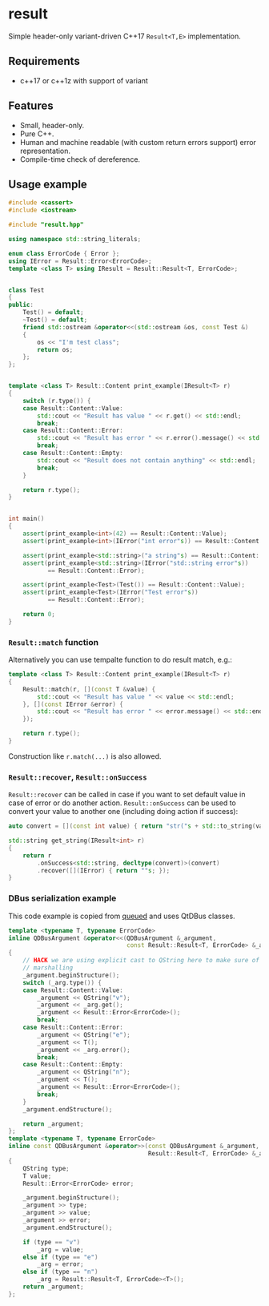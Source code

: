 # result

Simple header-only variant-driven C++17 `Result<T,E>` implementation.

## Requirements

* c++17 or c++1z with support of variant

## Features

* Small, header-only.
* Pure C++.
* Human and machine readable (with custom return errors support) error
  representation.
* Compile-time check of dereference.

## Usage example

```cpp
#include <cassert>
#include <iostream>

#include "result.hpp"

using namespace std::string_literals;

enum class ErrorCode { Error };
using IError = Result::Error<ErrorCode>;
template <class T> using IResult = Result::Result<T, ErrorCode>;


class Test
{
public:
    Test() = default;
    ~Test() = default;
    friend std::ostream &operator<<(std::ostream &os, const Test &)
    {
        os << "I'm test class";
        return os;
    };
};


template <class T> Result::Content print_example(IResult<T> r)
{
    switch (r.type()) {
    case Result::Content::Value:
        std::cout << "Result has value " << r.get() << std::endl;
        break;
    case Result::Content::Error:
        std::cout << "Result has error " << r.error().message() << std::endl;
        break;
    case Result::Content::Empty:
        std::cout << "Result does not contain anything" << std::endl;
        break;
    }

    return r.type();
}


int main()
{
    assert(print_example<int>(42) == Result::Content::Value);
    assert(print_example<int>(IError("int error"s)) == Result::Content::Error);

    assert(print_example<std::string>("a string"s) == Result::Content::Value);
    assert(print_example<std::string>(IError("std::string error"s))
           == Result::Content::Error);

    assert(print_example<Test>(Test()) == Result::Content::Value);
    assert(print_example<Test>(IError("Test error"s))
           == Result::Content::Error);

    return 0;
}
```

### `Result::match` function

Alternatively you can use tempalte function to do result match, e.g.:

```cpp
template <class T> Result::Content print_example(IResult<T> r)
{
    Result::match(r, [](const T &value) {
        std::cout << "Result has value " << value << std::endl;
    }, [](const IError &error) {
        std::cout << "Result has error " << error.message() << std::endl;
    });

    return r.type();
}
```

Construction like `r.match(...)` is also allowed.

### `Result::recover`, `Result::onSuccess`

`Result::recover` can be called in case if you want to set default value in case
of error or do another action. `Result::onSuccess` can be used to convert your
value to another one (including doing action if success):

```cpp
auto convert = [](const int value) { return "str("s + std::to_string(value) + ")"s; };

std::string get_string(IResult<int> r)
{
    return r
        .onSuccess<std::string, decltype(convert)>(convert)
        .recover([](IError) { return ""s; });
}
```

### DBus serialization example

This code example is copied from [queued](http://github.com/arcan1s/queued) and
uses QtDBus classes.

```cpp
template <typename T, typename ErrorCode>
inline QDBusArgument &operator<<(QDBusArgument &_argument,
                                 const Result::Result<T, ErrorCode> &_arg)
{
    // HACK we are using explicit cast to QString here to make sure of valid
    // marshalling
    _argument.beginStructure();
    switch (_arg.type()) {
    case Result::Content::Value:
        _argument << QString("v");
        _argument << _arg.get();
        _argument << Result::Error<ErrorCode>();
        break;
    case Result::Content::Error:
        _argument << QString("e");
        _argument << T();
        _argument << _arg.error();
        break;
    case Result::Content::Empty:
        _argument << QString("n");
        _argument << T();
        _argument << Result::Error<ErrorCode>();
        break;
    }
    _argument.endStructure();

    return _argument;
};
template <typename T, typename ErrorCode>
inline const QDBusArgument &operator>>(const QDBusArgument &_argument,
                                       Result::Result<T, ErrorCode> &_arg)
{
    QString type;
    T value;
    Result::Error<ErrorCode> error;

    _argument.beginStructure();
    _argument >> type;
    _argument >> value;
    _argument >> error;
    _argument.endStructure();

    if (type == "v")
        _arg = value;
    else if (type == "e")
        _arg = error;
    else if (type == "n")
        _arg = Result::Result<T, ErrorCode><T>();
    return _argument;
};
```
